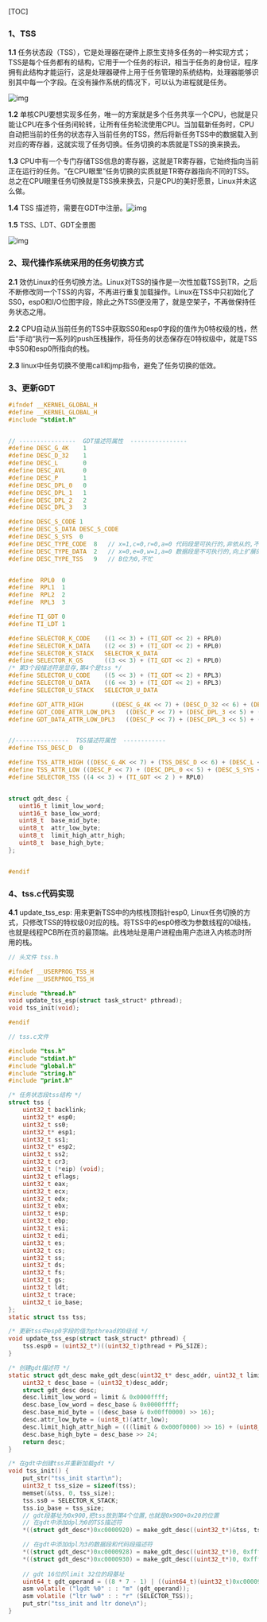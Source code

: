 [TOC]

### 1、TSS

**1.1**  任务状态段（TSS），它是处理器在硬件上原生支持多任务的一种实现方式；TSS是每个任务都有的结构，它用于一个任务的标识，相当于任务的身份证，程序拥有此结构才能运行，这是处理器硬件上用于任务管理的系统结构，处理器能够识别其中每一个字段。在没有操作系统的情况下，可以认为进程就是任务。

![img](https://s2.loli.net/2022/02/15/YK4SNw9ihsVE53Z.png)

**1.2** 单核CPU要想实现多任务，唯一的方案就是多个任务共享一个CPU，也就是只能让CPU在多个任务间轮转，让所有任务轮流使用CPU。当加载新任务时，CPU自动把当前的任务的状态存入当前任务的TSS，然后将新任务TSS中的数据载入到对应的寄存器，这就实现了任务切换。任务切换的本质就是TSS的换来换去。

**1.3** CPU中有一个专门存储TSS信息的寄存器，这就是TR寄存器，它始终指向当前正在运行的任务。“在CPU眼里”任务切换的实质就是TR寄存器指向不同的TSS。总之在CPU眼里任务切换就是TSS换来换去，只是CPU的美好愿景，Linux并未这么做。

**1.4** TSS 描述符，需要在GDT中注册。![img](https://s2.loli.net/2022/02/15/BQ1jDS4qwvLnJbZ.png)



**1.5** TSS、LDT、GDT全景图

 ![img](https://s2.loli.net/2022/02/15/KsyfSjvODgemtxk.png)

### 2、现代操作系统采用的任务切换方式

**2.1** 效仿Linux的任务切换方法。Linux对TSS的操作是一次性加载TSS到TR，之后不断修改同一个TSS的内容，不再进行重复加载操作。Linux在TSS中只初始化了SS0，esp0和I/O位图字段，除此之外TSS便没用了，就是空架子，不再做保持任务状态之用。

**2.2** CPU自动从当前任务的TSS中获取SS0和esp0字段的值作为0特权级的栈，然后“手动“执行一系列的push压栈操作，将任务的状态保存在0特权级中，就是TSS中SS0和esp0所指向的栈。

**2.3** linux中任务切换不使用call和jmp指令，避免了任务切换的低效。

### 3、更新GDT

~~~c
#ifndef __KERNEL_GLOBAL_H
#define __KERNEL_GLOBAL_H
#include "stdint.h"


// ----------------  GDT描述符属性  ----------------
#define	DESC_G_4K    1
#define	DESC_D_32    1
#define DESC_L	     0	
#define DESC_AVL     0	
#define DESC_P	     1
#define DESC_DPL_0   0
#define DESC_DPL_1   1
#define DESC_DPL_2   2
#define DESC_DPL_3   3

#define DESC_S_CODE	1
#define DESC_S_DATA	DESC_S_CODE
#define DESC_S_SYS	0
#define DESC_TYPE_CODE	8	// x=1,c=0,r=0,a=0 代码段是可执行的,非依从的,不可读的,已访问位a清0.  
#define DESC_TYPE_DATA  2	// x=0,e=0,w=1,a=0 数据段是不可执行的,向上扩展的,可写的,已访问位a清0.
#define DESC_TYPE_TSS   9	// B位为0,不忙


#define	 RPL0  0
#define	 RPL1  1
#define	 RPL2  2
#define	 RPL3  3

#define TI_GDT 0
#define TI_LDT 1

#define SELECTOR_K_CODE	   ((1 << 3) + (TI_GDT << 2) + RPL0)
#define SELECTOR_K_DATA	   ((2 << 3) + (TI_GDT << 2) + RPL0)
#define SELECTOR_K_STACK   SELECTOR_K_DATA 
#define SELECTOR_K_GS	   ((3 << 3) + (TI_GDT << 2) + RPL0)
/* 第3个段描述符是显存,第4个是tss */
#define SELECTOR_U_CODE	   ((5 << 3) + (TI_GDT << 2) + RPL3)
#define SELECTOR_U_DATA	   ((6 << 3) + (TI_GDT << 2) + RPL3)
#define SELECTOR_U_STACK   SELECTOR_U_DATA

#define GDT_ATTR_HIGH		 ((DESC_G_4K << 7) + (DESC_D_32 << 6) + (DESC_L << 5) + (DESC_AVL << 4))
#define GDT_CODE_ATTR_LOW_DPL3	 ((DESC_P << 7) + (DESC_DPL_3 << 5) + (DESC_S_CODE << 4) + DESC_TYPE_CODE)
#define GDT_DATA_ATTR_LOW_DPL3	 ((DESC_P << 7) + (DESC_DPL_3 << 5) + (DESC_S_DATA << 4) + DESC_TYPE_DATA)


//---------------  TSS描述符属性  ------------
#define TSS_DESC_D  0 

#define TSS_ATTR_HIGH ((DESC_G_4K << 7) + (TSS_DESC_D << 6) + (DESC_L << 5) + (DESC_AVL << 4) + 0x0)
#define TSS_ATTR_LOW ((DESC_P << 7) + (DESC_DPL_0 << 5) + (DESC_S_SYS << 4) + DESC_TYPE_TSS)
#define SELECTOR_TSS ((4 << 3) + (TI_GDT << 2 ) + RPL0)


struct gdt_desc {
   uint16_t limit_low_word;
   uint16_t base_low_word;
   uint8_t  base_mid_byte;
   uint8_t  attr_low_byte;
   uint8_t  limit_high_attr_high;
   uint8_t  base_high_byte;
}; 


#endif

~~~



### 4、tss.c代码实现

**4.1** update_tss_esp: 用来更新TSS中的内核栈顶指针esp0, Linux任务切换的方式，只修改TSS的特权级0对应的栈。将TSS中的esp0修改为参数线程的0级栈，也就是线程PCB所在页的最顶端。此栈地址是用户进程由用户态进入内核态时所用的栈。

~~~c
// 头文件 tss.h

#ifndef __USERPROG_TSS_H
#define __USERPROG_TSS_H

#include "thread.h"
void update_tss_esp(struct task_struct* pthread);
void tss_init(void);

#endif


~~~

~~~c
// tss.c文件

#include "tss.h"
#include "stdint.h"
#include "global.h"
#include "string.h"
#include "print.h"

/* 任务状态段tss结构 */
struct tss {
    uint32_t backlink;
    uint32_t* esp0;
    uint32_t ss0;
    uint32_t* esp1;
    uint32_t ss1;
    uint32_t* esp2;
    uint32_t ss2;
    uint32_t cr3;
    uint32_t (*eip) (void);
    uint32_t eflags;
    uint32_t eax;
    uint32_t ecx;
    uint32_t edx;
    uint32_t ebx;
    uint32_t esp;
    uint32_t ebp;
    uint32_t esi;
    uint32_t edi;
    uint32_t es;
    uint32_t cs;
    uint32_t ss;
    uint32_t ds;
    uint32_t fs;
    uint32_t gs;
    uint32_t ldt;
    uint32_t trace;
    uint32_t io_base;
}; 
static struct tss tss;

/* 更新tss中esp0字段的值为pthread的0级线 */
void update_tss_esp(struct task_struct* pthread) {
   	tss.esp0 = (uint32_t*)((uint32_t)pthread + PG_SIZE);
}

/* 创建gdt描述符 */
static struct gdt_desc make_gdt_desc(uint32_t* desc_addr, uint32_t limit, uint8_t attr_low, uint8_t attr_high) {
   	uint32_t desc_base = (uint32_t)desc_addr;
   	struct gdt_desc desc;
   	desc.limit_low_word = limit & 0x0000ffff;
   	desc.base_low_word = desc_base & 0x0000ffff;
   	desc.base_mid_byte = ((desc_base & 0x00ff0000) >> 16);
   	desc.attr_low_byte = (uint8_t)(attr_low);
   	desc.limit_high_attr_high = (((limit & 0x000f0000) >> 16) + (uint8_t)(attr_high));
   	desc.base_high_byte = desc_base >> 24;
   	return desc;
}

/* 在gdt中创建tss并重新加载gdt */
void tss_init() {
   	put_str("tss_init start\n");
   	uint32_t tss_size = sizeof(tss);
   	memset(&tss, 0, tss_size);
   	tss.ss0 = SELECTOR_K_STACK;
   	tss.io_base = tss_size;
	// gdt段基址为0x900,把tss放到第4个位置,也就是0x900+0x20的位置
  	// 在gdt中添加dpl为0的TSS描述符 
  	*((struct gdt_desc*)0xc0000920) = make_gdt_desc((uint32_t*)&tss, tss_size - 1, TSS_ATTR_LOW, TSS_ATTR_HIGH);

  	// 在gdt中添加dpl为3的数据段和代码段描述符 
  	*((struct gdt_desc*)0xc0000928) = make_gdt_desc((uint32_t*)0, 0xfffff, GDT_CODE_ATTR_LOW_DPL3, GDT_ATTR_HIGH);
  	*((struct gdt_desc*)0xc0000930) = make_gdt_desc((uint32_t*)0, 0xfffff, GDT_DATA_ATTR_LOW_DPL3, GDT_ATTR_HIGH);
   
  	// gdt 16位的limit 32位的段基址 
   	uint64_t gdt_operand = ((8 * 7 - 1) | ((uint64_t)(uint32_t)0xc0000900 << 16));   
   	asm volatile ("lgdt %0" : : "m" (gdt_operand));
   	asm volatile ("ltr %w0" : : "r" (SELECTOR_TSS));
   	put_str("tss_init and ltr done\n");
}

~~~



